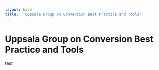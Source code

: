 ```yaml
---
layout: base
title:  'Uppsala Group on Conversion Best Practice and Tools'
---
```


# Uppsala Group on Conversion Best Practice and Tools


test
